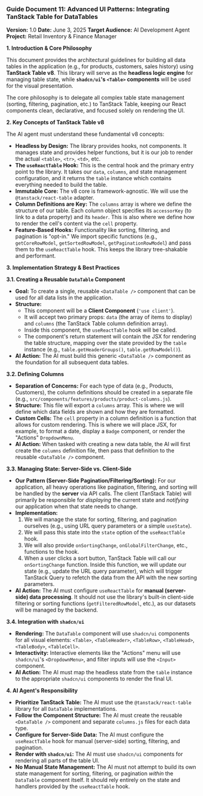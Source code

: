 ### **Guide Document 11: Advanced UI Patterns: Integrating TanStack Table for DataTables**

**Version:** 1.0
**Date:** June 3, 2025
**Target Audience:** AI Development Agent
**Project:** Retail Inventory & Finance Manager

**1. Introduction & Core Philosophy**

This document provides the architectural guidelines for building all data tables in the application (e.g., for products, customers, sales history) using **TanStack Table v8**. This library will serve as the **headless logic engine** for managing table state, while **`shadcn/ui`'s `<Table>` components** will be used for the visual presentation.

The core philosophy is to delegate all complex table state management (sorting, filtering, pagination, etc.) to TanStack Table, keeping our React components clean, declarative, and focused solely on rendering the UI.

**2. Key Concepts of TanStack Table v8**

The AI agent must understand these fundamental v8 concepts:

- **Headless by Design:** The library provides hooks, not components. It manages state and provides helper functions, but it is our job to render the actual `<table>`, `<tr>`, `<td>`, etc.
- **The `useReactTable` Hook:** This is the central hook and the primary entry point to the library. It takes our `data`, `columns`, and state management configuration, and it returns the `table` instance which contains everything needed to build the table.
- **Immutable Core:** The v8 core is framework-agnostic. We will use the `@tanstack/react-table` adapter.
- **Column Definitions are Key:** The `columns` array is where we define the structure of our table. Each column object specifies its `accessorKey` (to link to a data property) and its `header`. This is also where we define how to render the cell's content via the `cell` property.
- **Feature-Based Hooks:** Functionality like sorting, filtering, and pagination is "opt-in." We import specific functions (e.g., `getCoreRowModel`, `getSortedRowModel`, `getPaginationRowModel`) and pass them to the `useReactTable` hook. This keeps the library tree-shakable and performant.

**3. Implementation Strategy & Best Practices**

**3.1. Creating a Reusable `DataTable` Component**

- **Goal:** To create a single, reusable `<DataTable />` component that can be used for all data lists in the application.
- **Structure:**
  - This component will be a **Client Component** (`'use client'`).
  - It will accept two primary props: `data` (the array of items to display) and `columns` (the TanStack Table column definition array).
  - Inside this component, the `useReactTable` hook will be called.
  - The component's return statement will contain the JSX for rendering the table structure, mapping over the state provided by the `table` instance (e.g., `table.getHeaderGroups()`, `table.getRowModel()`).
- **AI Action:** The AI must build this generic `<DataTable />` component as the foundation for all subsequent data tables.

**3.2. Defining Columns**

- **Separation of Concerns:** For each type of data (e.g., Products, Customers), the column definitions should be created in a separate file (e.g., `src/components/features/products/product-columns.js`).
- **Structure:** This file will export a `columns` array. This is where we will define which data fields are shown and how they are formatted.
- **Custom Cells:** The `cell` property in a column definition is a function that allows for custom rendering. This is where we will place JSX, for example, to format a date, display a `Badge` component, or render the "Actions" `DropdownMenu`.
- **AI Action:** When tasked with creating a new data table, the AI will first create the `columns` definition file, then pass that definition to the reusable `<DataTable />` component.

**3.3. Managing State: Server-Side vs. Client-Side**

- **Our Pattern (Server-Side Pagination/Filtering/Sorting):** For our application, all heavy operations like pagination, filtering, and sorting will be handled by the **server** via API calls. The client (TanStack Table) will primarily be responsible for _displaying_ the current state and _notifying_ our application when that state needs to change.
- **Implementation:**
  1.  We will manage the state for sorting, filtering, and pagination ourselves (e.g., using URL query parameters or a simple `useState`).
  2.  We will pass this state into the `state` option of the `useReactTable` hook.
  3.  We will also provide `onSortingChange`, `onGlobalFilterChange`, etc., functions to the hook.
  4.  When a user clicks a sort button, TanStack Table will call our `onSortingChange` function. Inside this function, we will update our state (e.g., update the URL query parameter), which will trigger TanStack Query to refetch the data from the API with the new sorting parameters.
- **AI Action:** The AI must configure `useReactTable` for **manual (server-side) data processing**. It should not use the library's built-in client-side filtering or sorting functions (`getFilteredRowModel`, etc.), as our datasets will be managed by the backend.

**3.4. Integration with `shadcn/ui`**

- **Rendering:** The `DataTable` component will use `shadcn/ui` components for all visual elements: `<Table>`, `<TableHeader>`, `<TableRow>`, `<TableHead>`, `<TableBody>`, `<TableCell>`.
- **Interactivity:** Interactive elements like the "Actions" menu will use `shadcn/ui`'s `<DropdownMenu>`, and filter inputs will use the `<Input>` component.
- **AI Action:** The AI must map the headless state from the `table` instance to the appropriate `shadcn/ui` components to render the final UI.

**4. AI Agent's Responsibility**

- **Prioritize TanStack Table:** The AI must use the `@tanstack/react-table` library for all `DataTable` implementations.
- **Follow the Component Structure:** The AI must create the reusable `<DataTable />` component and separate `columns.js` files for each data type.
- **Configure for Server-Side Data:** The AI must configure the `useReactTable` hook for manual (server-side) sorting, filtering, and pagination.
- **Render with `shadcn/ui`:** The AI must use `shadcn/ui` components for rendering all parts of the table UI.
- **No Manual State Management:** The AI must not attempt to build its own state management for sorting, filtering, or pagination _within_ the `DataTable` component itself. It should rely entirely on the state and handlers provided by the `useReactTable` hook.
